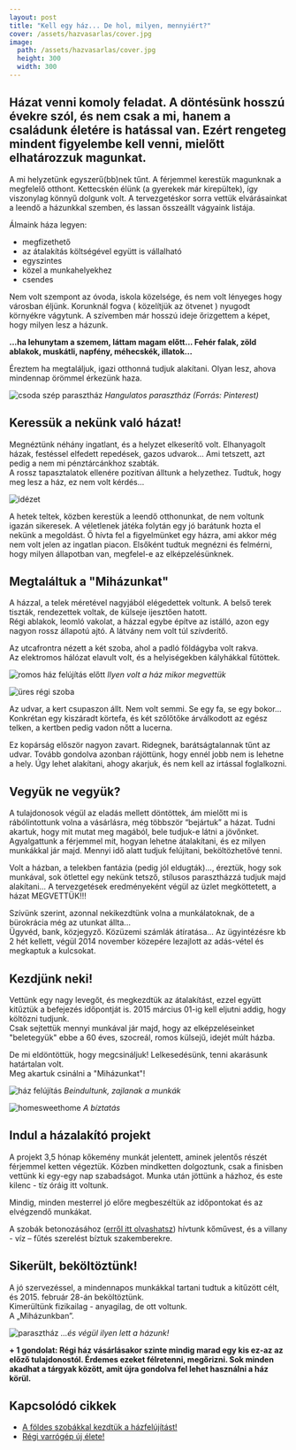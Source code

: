 ```yaml
---
layout: post
title: "Kell egy ház... De hol, milyen, mennyiért?"
cover: /assets/hazvasarlas/cover.jpg
image:
  path: /assets/hazvasarlas/cover.jpg
  height: 300
  width: 300
---
```


 
## Házat venni komoly feladat. A döntésünk hosszú évekre szól, és nem csak a mi, hanem a családunk életére is hatással van. Ezért rengeteg mindent figyelembe kell venni, mielőtt elhatározzuk magunkat.

A mi helyzetünk egyszerű(bb)nek tűnt. A férjemmel kerestük magunknak a megfelelő otthont. Kettecskén élünk (a gyerekek már kirepültek), így viszonylag könnyű dolgunk volt. A tervezgetéskor sorra vettük elvárásainkat a leendő a házunkkal szemben, és lassan összeállt vágyaink listája. 


Álmaink háza legyen:

* megfizethető
* az átalakítás költségével együtt is vállalható 
* egyszintes
* közel a munkahelyekhez
* csendes

Nem volt szempont az óvoda, iskola közelsége, és nem volt lényeges hogy városban éljünk. 
Korunknál fogva ( közelítjük az ötvenet ) nyugodt környékre vágytunk. 
A szívemben már hosszú ideje őrizgettem a képet, hogy milyen lesz a házunk.  


**...ha lehunytam a szemem, láttam magam előtt... Fehér falak, zöld ablakok, muskátli, napfény, méhecskék, illatok...**  


Éreztem ha megtaláljuk, igazi otthonná tudjuk alakítani. Olyan lesz, ahova mindennap örömmel érkezünk haza.

![csoda szép parasztház](/assets/hazvasarlas/1jav2.png)
_Hangulatos parasztház (Forrás: Pinterest)_

## Keressük a nekünk való házat!

Megnéztünk néhány ingatlant, és a helyzet elkeserítő volt. Elhanyagolt házak, festéssel elfedett repedések, gazos udvarok… Ami tetszett,  azt pedig a nem mi pénztárcánkhoz szabták.  
A rossz tapasztalatok ellenére pozitívan álltunk a helyzethez. Tudtuk, hogy meg lesz a ház, ez nem volt kérdés...

![idézet](/assets/hazvasarlas/letöltés2.jpg)

A hetek teltek, közben kerestük a leendő otthonunkat, de nem voltunk igazán sikeresek. 
A véletlenek játéka folytán egy jó barátunk hozta el nekünk a megoldást. Ő hívta fel a figyelmünket egy házra, ami akkor még nem volt jelen az ingatlan piacon. Elsőként tudtuk megnézni és felmérni, hogy milyen állapotban van, megfelel-e az elképzelésünknek. 

## Megtaláltuk a "Miházunkat"


A házzal, a telek méretével nagyjából elégedettek voltunk. A belső terek tiszták, rendezettek voltak, de külseje ijesztően hatott.  
Régi ablakok, leomló vakolat, a házzal egybe építve az istálló, azon egy nagyon rossz állapotú ajtó. A látvány nem volt túl szívderítő.  






Az utcafrontra nézett a két szoba, ahol a padló földágyba volt rakva.  
Az elektromos hálózat elavult volt, és a helyiségekben kályhákkal fűtöttek. 

![romos ház felújítás előtt](/assets/hazvasarlas/blogjav.jpg)
_Ilyen volt a ház mikor megvettük_

![üres régi szoba](/assets/hazvasarlas/blogjav2.jpg)



Az udvar, a kert csupaszon állt. Nem volt semmi. Se egy fa, se egy bokor… Konkrétan egy kiszáradt körtefa, és két szőlőtőke árválkodott az egész telken, a kertben pedig vadon nőtt a lucerna.  


Ez kopárság először nagyon zavart. Ridegnek, barátságtalannak tűnt az udvar. Tovább gondolva azonban rájöttünk, hogy ennél jobb nem is lehetne a hely. Úgy lehet alakítani, ahogy akarjuk, és nem kell az irtással foglalkozni.


## Vegyük ne vegyük?



A tulajdonosok végül az eladás mellett döntöttek, ám mielőtt mi is rábólintottunk volna a vásárlásra, még többször “bejártuk” a házat. Tudni akartuk, hogy mit mutat meg magából, bele tudjuk-e látni a jövőnket.  
Agyalgattunk a férjemmel mit, hogyan lehetne átalakítani, és ez milyen munkákkal jár majd. Mennyi idő alatt tudjuk felújítani, beköltözhetővé tenni.  




Volt a házban, a telekben fantázia (pedig jól eldugták)…, éreztük, hogy sok munkával, sok ötlettel egy nekünk tetsző, stílusos parasztházzá tudjuk majd alakítani…  A tervezgetések eredményeként végül az üzlet megköttetett, a házat MEGVETTÜK!!!  


Szívünk szerint, azonnal nekikezdtünk volna a munkálatoknak, de a bürokrácia még az utunkat állta...  
Ügyvéd, bank, közjegyző. Közüzemi számlák átíratása... 
Az ügyintézésre kb 2 hét kellett, végül 2014 november közepére lezajlott az adás-vétel és megkaptuk a kulcsokat.  


## Kezdjünk neki!


Vettünk egy nagy levegőt, és megkezdtük az átalakítást, ezzel együtt kitűztük a befejezés időpontját is. 2015 március 01-ig kell eljutni addig, hogy költözni tudjunk.  
Csak sejtettük mennyi munkával jár majd, hogy az elképzeléseinket "beletegyük" ebbe a 60 éves, szocreál, romos külsejű, idejét múlt házba. 

De mi eldöntöttük, hogy megcsináljuk! Lelkesedésünk, tenni akarásunk határtalan volt.   
Meg akartuk csinálni a "Miházunkat"!

![ház felújítás](/assets/hazvasarlas/blogjav3.jpg)
_Beindultunk, zajlanak a munkák_


![homesweethome](/assets/hazvasarlas//blogjav4.jpg)
_A bíztatás_



## Indul a házalakító projekt


A projekt 3,5 hónap kőkemény munkát jelentett, aminek jelentős részét férjemmel ketten végeztük. Közben mindketten dolgoztunk, csak a finisben vettünk ki egy-egy nap szabadságot. Munka után jöttünk a házhoz, és este kilenc - tíz óráig itt voltunk.  


Mindig, minden mesterrel jó előre megbeszéltük az időpontokat és az elvégzendő munkákat. 


A szobák betonozásához ([erről itt olvashatsz](/2019-02-12/szobabetonozas)) hívtunk kőművest, és a villany - víz – fűtés szerelést bíztuk szakemberekre.  


## Sikerült, beköltöztünk!

A jó szervezéssel, a mindennapos munkákkal tartani tudtuk a kitűzött célt, és 2015. február 28-án beköltöztünk.  
Kimerültünk fizikailag - anyagilag, de ott voltunk.  
A „Miházunkban”.

![parasztház](/assets/hazvasarlas/mihazunkjav2.jpg)
  _...és végül ilyen lett a házunk!_


**+ 1 gondolat: Régi ház vásárlásakor szinte mindig marad egy kis ez-az az előző tulajdonostól.
Érdemes ezeket félretenni, megőrizni. Sok minden akadhat a tárgyak között, amit újra gondolva fel lehet használni a ház körül.**

## Kapcsolódó cikkek
* [A földes szobákkal kezdtük a házfelújítást!](2019-02-12/szobabetonozas)
* [Régi varrógép új élete!](2019-02-12/varrogepasztal)



